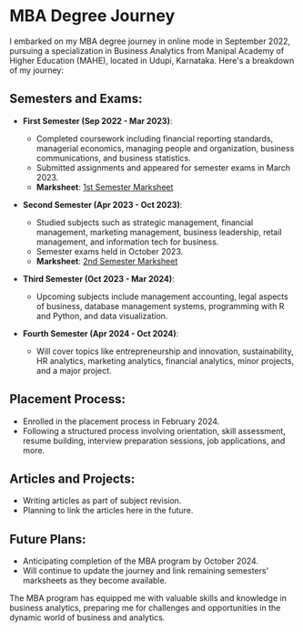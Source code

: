 # MBA Degree Journey

I embarked on my MBA degree journey in online mode in September 2022, pursuing a specialization in Business Analytics from Manipal Academy of Higher Education (MAHE), located in Udupi, Karnataka. Here's a breakdown of my journey:

## Semesters and Exams:

- **First Semester (Sep 2022 - Mar 2023)**:
  - Completed coursework including financial reporting standards, managerial economics, managing people and organization, business communications, and business statistics.
  - Submitted assignments and appeared for semester exams in March 2023.
  - **Marksheet**: [1st Semester Marksheet](https://github.com/ukishore33/Certifications/blob/main/Academic/MAHE/1%20sem%20.pdf)

- **Second Semester (Apr 2023 - Oct 2023)**:
  - Studied subjects such as strategic management, financial management, marketing management, business leadership, retail management, and information tech for business.
  - Semester exams held in October 2023.
  - **Marksheet**: [2nd Semester Marksheet](https://github.com/ukishore33/Certifications/blob/main/Academic/MAHE/2%20sem.pdf)

- **Third Semester (Oct 2023 - Mar 2024)**:
  - Upcoming subjects include management accounting, legal aspects of business, database management systems, programming with R and Python, and data visualization.

- **Fourth Semester (Apr 2024 - Oct 2024)**:
  - Will cover topics like entrepreneurship and innovation, sustainability, HR analytics, marketing analytics, financial analytics, minor projects, and a major project.

## Placement Process:

- Enrolled in the placement process in February 2024.
- Following a structured process involving orientation, skill assessment, resume building, interview preparation sessions, job applications, and more.

## Articles and Projects:

- Writing articles as part of subject revision.
- Planning to link the articles here in the future.

## Future Plans:

- Anticipating completion of the MBA program by October 2024.
- Will continue to update the journey and link remaining semesters' marksheets as they become available.

The MBA program has equipped me with valuable skills and knowledge in business analytics, preparing me for challenges and opportunities in the dynamic world of business and analytics.

